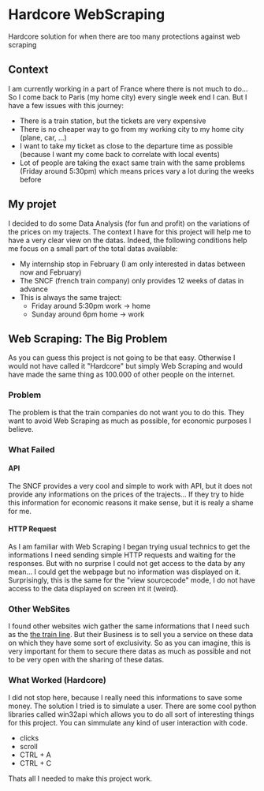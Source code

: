 # Hardcore WebScraping

Hardcore solution for when there are too many protections against web scraping

## Context

I am currently working in a part of France where there is not much to do... So I come back to Paris (my home city) every single week end I can. But I have a few issues with this journey: 
* There is a train station, but the tickets are very expensive
* There is no cheaper way to go from my working city to my home city (plane, car, ...)
* I want to take my ticket as close to the departure time as possible (because I want my come back to correlate with local events)
* Lot of people are taking the exact same train with the same problems (Friday around 5:30pm) which means prices vary a lot during the weeks before

## My projet

I decided to do some Data Analysis (for fun and profit) on the variations of the prices on my trajects. The context I have for this project will help me to have a very clear view on the datas. Indeed, the following conditions help me focus on a small part of the total datas available:
* My internship stop in February (I am only interested in datas between now and February)
* The SNCF (french train company) only provides 12 weeks of datas in advance
* This is always the same traject:
  * Friday around 5:30pm work -> home
  * Sunday around 6pm home -> work
 
## Web Scraping: The Big Problem

As you can guess this project is not going to be that easy. Otherwise I would not have called it "Hardcore" but simply Web Scraping and would have made the same thing as 100.000 of other people on the internet.

### Problem 
The problem is that the train companies do not want you to do this. They want to avoid Web Scraping as much as possible, for economic purposes I believe. 

### What Failed

#### API
The SNCF provides a very cool and simple to work with API, but it does not provide any informations on the prices of the trajects... If they try to hide this information for economic reasons it make sense, but it is realy a shame for me.

#### HTTP Request
As I am familiar with Web Scraping I began trying usual technics to get the informations I need sending simple HTTP requests and waiting for the responses. But with no surprise I could not get access to the data by any mean... I could get the webpage but no information was displayed on it. Surprisingly, this is the same for the "view sourcecode" mode, I do not have access to the data displayed on screen int it (weird).

### Other WebSites
I found other websites wich gather the same informations that I need such as the [the train line](https://www.thetrainline.com/). But their Business is to sell you a service on these data on which they have some sort of exclusivity. So as you can imagine, this is very important for them to secure there datas as much as possible and not to be very open with the sharing of these datas.

### What Worked (Hardcore)

I did not stop here, because I really need this informations to save some money. The solution I tried is to simulate a user. There are some cool python libraries called win32api which allows you to do all sort of interesting things for this project. You can simmulate any kind of user interaction with code.
- clicks
- scroll
- CTRL + A
- CTRL + C

Thats all I needed to make this project work. 
